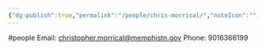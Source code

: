 ```yaml
---
{"dg-publish":true,"permalink":"/people/chris-morrical/","noteIcon":"","created":"2025-01-09T09:00:17.442-06:00"}
---
```


#people
Email: christopher.morrical@memphistn.gov
Phone: 9016366199